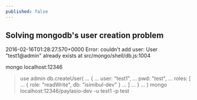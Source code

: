 ```yaml
---
published: false
---
```


## Solving mongodb's user creation problem

2016-02-16T01:28:27.570+0000 Error: couldn't add user: User "test1@admin" already exists at src/mongo/shell/db.js:1004

mongo localhost:12346
> use admin
> db.createUser(
...     {
...       user: "test1",
...       pwd: "test",
...       roles: [
...          { role: "readWrite", db: "isimibul-dev" }
...       ]
...     }
... )
mongo localhost:12346/paylasio-dev -u test1 -p test

